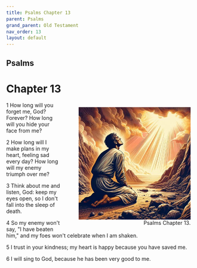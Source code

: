 ```yaml
---
title: Psalms Chapter 13
parent: Psalms
grand_parent: Old Testament
nav_order: 13
layout: default
---
```


## Psalms

# Chapter 13

<figure style="float: right; margin-right: 10px;">
    <img src="/assets/Image/Psalms/500/13.jpg" alt="Psalms Chapter 13" style="width: 300px; height: 300px; float: right;padding-left: 10px;"/>
    <figcaption style="clear: both;text-align: right;">Psalms Chapter 13.</figcaption>
</figure>
1 How long will you forget me, God? Forever? How long will you hide your face from me?

2 How long will I make plans in my heart, feeling sad every day? How long will my enemy triumph over me?

3 Think about me and listen, God: keep my eyes open, so I don't fall into the sleep of death.

4 So my enemy won't say, "I have beaten him," and my foes won't celebrate when I am shaken.

5 I trust in your kindness; my heart is happy because you have saved me.

6 I will sing to God, because he has been very good to me.


